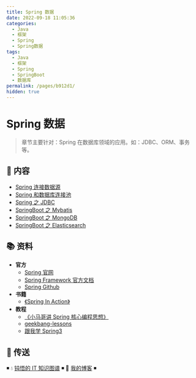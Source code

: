 ```yaml
---
title: Spring 数据
date: 2022-09-18 11:05:36
categories:
  - Java
  - 框架
  - Spring
  - Spring数据
tags:
  - Java
  - 框架
  - Spring
  - SpringBoot
  - 数据库
permalink: /pages/b912d1/
hidden: true
---
```


# Spring 数据

> 章节主要针对：Spring 在数据库领域的应用。如：JDBC、ORM、事务等。

## 📖 内容

- [Spring 连接数据源](01.Spring连接数据源.md)
- [Spring 和数据库连接池](02.Spring和数据库连接池.md)
- [Spring 之 JDBC](03.Spring之JDBC.md)
- [SpringBoot 之 Mybatis](22.SpringBoot之Mybatis.md)
- [SpringBoot 之 MongoDB](23.SpringBoot之MongoDB.md)
- [SpringBoot 之 Elasticsearch](24.SpringBoot之Elasticsearch.md)

## 📚 资料

- **官方**
  - [Spring 官网](https://spring.io/)
  - [Spring Framework 官方文档](https://docs.spring.io/spring-framework/docs/current/spring-framework-reference/index.html)
  - [Spring Github](https://github.com/spring-projects/spring-framework)
- **书籍**
  - [《Spring In Action》](https://item.jd.com/12622829.html)
- **教程**
  - [《小马哥讲 Spring 核心编程思想》](https://time.geekbang.org/course/intro/265)
  - [geekbang-lessons](https://github.com/geektime-geekbang/geekbang-lessons)
  - [跟我学 Spring3](http://jinnianshilongnian.iteye.com/blog/1482071)

## 🚪 传送

◾ 💧 [钝悟的 IT 知识图谱](https://dunwu.github.io/waterdrop/) ◾ 🎯 [我的博客](https://github.com/dunwu/blog) ◾
